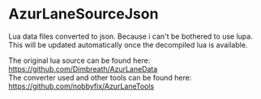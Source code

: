 # AzurLaneSourceJson
Lua data files converted to json. Because i can't be bothered to use lupa.  
This will be updated automatically once the decompiled lua is available.

The original lua source can be found here: https://github.com/Dimbreath/AzurLaneData  
The converter used and other tools can be found here: https://github.com/nobbyfix/AzurLaneTools
